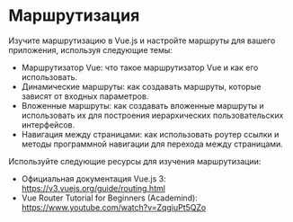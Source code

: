 # Маршрутизация

Изучите маршрутизацию в Vue.js и настройте маршруты для вашего приложения, используя следующие темы:

- Маршрутизатор Vue: что такое маршрутизатор Vue и как его использовать.
- Динамические маршруты: как создавать маршруты, которые зависят от входных параметров.
- Вложенные маршруты: как создавать вложенные маршруты и использовать их для построения иерархических пользовательских интерфейсов.
- Навигация между страницами: как использовать роутер ссылки и методы программной навигации для перехода между страницами.

Используйте следующие ресурсы для изучения маршрутизации:

- Официальная документация Vue.js 3: https://v3.vuejs.org/guide/routing.html
- Vue Router Tutorial for Beginners (Academind): https://www.youtube.com/watch?v=ZqgiuPt5QZo
